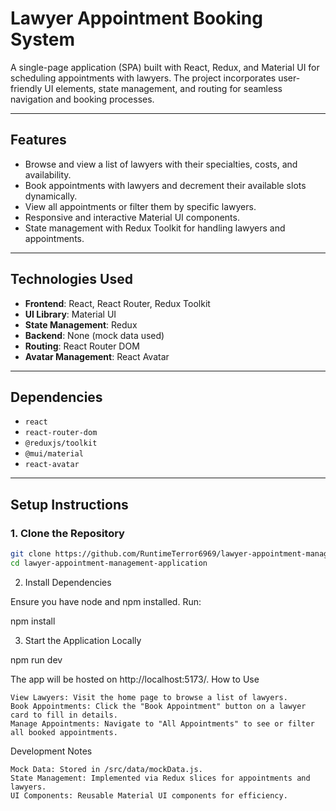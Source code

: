 # Lawyer Appointment Booking System

A single-page application (SPA) built with React, Redux, and Material UI for scheduling appointments with lawyers. The project incorporates user-friendly UI elements, state management, and routing for seamless navigation and booking processes.

---

## **Features**

- Browse and view a list of lawyers with their specialties, costs, and availability.
- Book appointments with lawyers and decrement their available slots dynamically.
- View all appointments or filter them by specific lawyers.
- Responsive and interactive Material UI components.
- State management with Redux Toolkit for handling lawyers and appointments.

---

## **Technologies Used**

- **Frontend**: React, React Router, Redux Toolkit
- **UI Library**: Material UI
- **State Management**: Redux
- **Backend**: None (mock data used)
- **Routing**: React Router DOM
- **Avatar Management**: React Avatar

---

## **Dependencies**

- `react`
- `react-router-dom`
- `@reduxjs/toolkit`
- `@mui/material`
- `react-avatar`

---

## **Setup Instructions**

### **1. Clone the Repository**

```bash
git clone https://github.com/RuntimeTerror6969/lawyer-appointment-management-application
cd lawyer-appointment-management-application
```

2. Install Dependencies

Ensure you have node and npm installed. Run:

npm install

3. Start the Application Locally

npm run dev

The app will be hosted on http://localhost:5173/.
How to Use

    View Lawyers: Visit the home page to browse a list of lawyers.
    Book Appointments: Click the "Book Appointment" button on a lawyer card to fill in details.
    Manage Appointments: Navigate to "All Appointments" to see or filter all booked appointments.

Development Notes

    Mock Data: Stored in /src/data/mockData.js.
    State Management: Implemented via Redux slices for appointments and lawyers.
    UI Components: Reusable Material UI components for efficiency.

```

```
